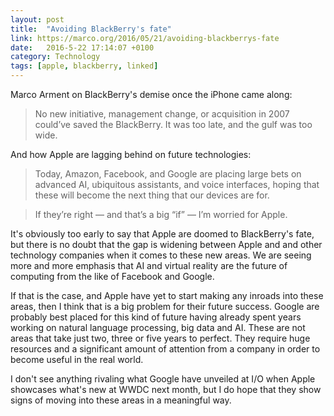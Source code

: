 ```yaml
---
layout: post
title:  "Avoiding BlackBerry's fate"
link: https://marco.org/2016/05/21/avoiding-blackberrys-fate
date:   2016-5-22 17:14:07 +0100
category: Technology
tags: [apple, blackberry, linked]
---
```


Marco Arment on BlackBerry's demise once the iPhone came along:

>No new initiative, management change, or acquisition in 2007 could’ve saved the BlackBerry. It was too late, and the gulf was too wide.

And how Apple are lagging behind on future technologies:

>Today, Amazon, Facebook, and Google are placing large bets on advanced AI, ubiquitous assistants, and voice interfaces, hoping that these will become the next thing that our devices are for.

>If they’re right — and that’s a big “if” — I’m worried for Apple.

It's obviously too early to say that Apple are doomed to BlackBerry's fate, but there is no doubt that the gap is widening between Apple and and other technology companies when it comes to these new areas. We are seeing more and more emphasis that AI and virtual reality are the future of computing from the like of Facebook and Google.

If that is the case, and Apple have yet to start making any inroads into these areas, then I think that is a big problem for their future success. Google are probably best placed for this kind of future having already spent years working on natural language processing, big data and AI. These are not areas that take just two, three or five years to perfect. They require huge resources and a significant amount of attention from a company in order to become useful in the real world.

I don't see anything rivaling what Google have unveiled at I/O when Apple showcases what's new at WWDC next month, but I do hope that they show signs of moving into these areas in a meaningful way.